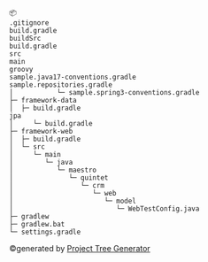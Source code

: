 ```
📦 
.gitignore
build.gradle
buildSrc
build.gradle
src
main
groovy
sample.java17-conventions.gradle
sample.repositories.gradle
│           └─ sample.spring3-conventions.gradle
├─ framework-data
│  ├─ build.gradle
jpa
│     └─ build.gradle
├─ framework-web
│  ├─ build.gradle
│  └─ src
│     └─ main
│        └─ java
│           └─ maestro
│              └─ quintet
│                 └─ crm
│                    └─ web
│                       └─ model
│                          └─ WebTestConfig.java
├─ gradlew
├─ gradlew.bat
└─ settings.gradle
```
©generated by [Project Tree Generator](https://woochanleee.github.io/project-tree-generator)